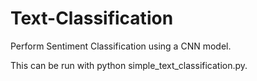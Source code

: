 # Text-Classification
Perform Sentiment Classification using a CNN model.

This can be run with python simple_text_classification.py.
